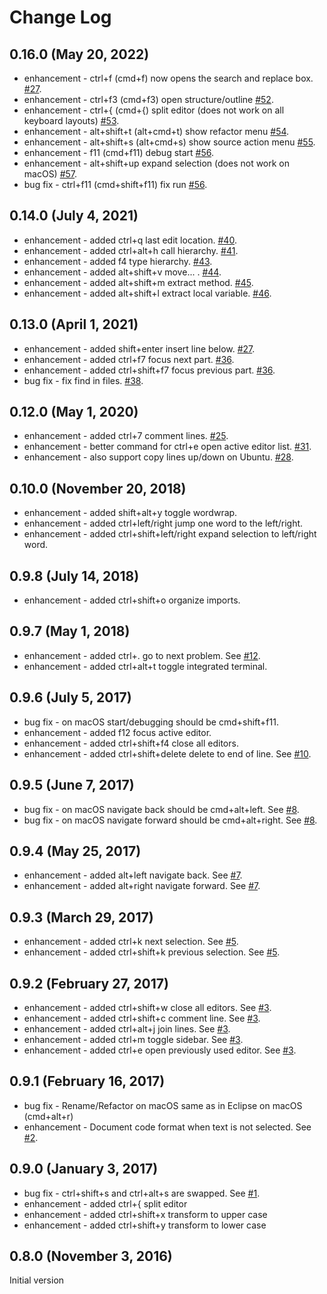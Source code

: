 # Change Log

## 0.16.0 (May 20, 2022)
* enhancement - ctrl+f (cmd+f) now opens the search and replace box. [#27](https://github.com/alphabotsec/vscode-eclipse-keybindings/issues/27).
* enhancement - ctrl+f3 (cmd+f3) open structure/outline [#52](https://github.com/alphabotsec/vscode-eclipse-keybindings/pull/52).
* enhancement - ctrl+{ (cmd+{) split editor (does not work on all keyboard layouts) [#53](https://github.com/alphabotsec/vscode-eclipse-keybindings/pull/53).
* enhancement - alt+shift+t (alt+cmd+t) show refactor menu [#54](https://github.com/alphabotsec/vscode-eclipse-keybindings/pull/54).
* enhancement - alt+shift+s (alt+cmd+s) show source action menu [#55](https://github.com/alphabotsec/vscode-eclipse-keybindings/pull/55).
* enhancement - f11 (cmd+f11) debug start [#56](https://github.com/alphabotsec/vscode-eclipse-keybindings/pull/56).
* enhancement - alt+shift+up expand selection (does not work on macOS) [#57](https://github.com/alphabotsec/vscode-eclipse-keybindings/pull/57).
* bug fix - ctrl+f11 (cmd+shift+f11) fix run [#56](https://github.com/alphabotsec/vscode-eclipse-keybindings/pull/56).

## 0.14.0 (July 4, 2021)
* enhancement - added ctrl+q last edit location. [#40](https://github.com/alphabotsec/vscode-eclipse-keybindings/pull/40).
* enhancement - added ctrl+alt+h call hierarchy. [#41](https://github.com/alphabotsec/vscode-eclipse-keybindings/pull/41).
* enhancement - added f4 type hierarchy. [#43](https://github.com/alphabotsec/vscode-eclipse-keybindings/pull/43).
* enhancement - added alt+shift+v move... . [#44](https://github.com/alphabotsec/vscode-eclipse-keybindings/pull/44).
* enhancement - added alt+shift+m extract method. [#45](https://github.com/alphabotsec/vscode-eclipse-keybindings/pull/45).
* enhancement - added alt+shift+l extract local variable. [#46](https://github.com/alphabotsec/vscode-eclipse-keybindings/pull/46).

## 0.13.0 (April 1, 2021)
* enhancement - added shift+enter insert line below. [#27](https://github.com/alphabotsec/vscode-eclipse-keybindings/issues/37).
* enhancement - added ctrl+f7 focus next part. [#36](https://github.com/alphabotsec/vscode-eclipse-keybindings/issues/36).
* enhancement - added ctrl+shift+f7 focus previous part. [#36](https://github.com/alphabotsec/vscode-eclipse-keybindings/issues/36).
* bug fix - fix find in files. [#38](https://github.com/alphabotsec/vscode-eclipse-keybindings/issues/38).

## 0.12.0 (May 1, 2020)
* enhancement - added ctrl+7 comment lines. [#25](https://github.com/alphabotsec/vscode-eclipse-keybindings/issues/25).
* enhancement - better command for ctrl+e open active editor list. [#31](https://github.com/alphabotsec/vscode-eclipse-keybindings/pull/31).
* enhancement - also support copy lines up/down on Ubuntu. [#28](https://github.com/alphabotsec/vscode-eclipse-keybindings/issues/28).

## 0.10.0 (November 20, 2018)
* enhancement - added shift+alt+y toggle wordwrap.
* enhancement - added ctrl+left/right jump one word to the left/right.
* enhancement - added ctrl+shift+left/right expand selection to left/right word.

## 0.9.8 (July 14, 2018)
* enhancement - added ctrl+shift+o organize imports.

## 0.9.7 (May 1, 2018)
* enhancement - added ctrl+. go to next problem. See [#12](https://github.com/alphabotsec/vscode-eclipse-keybindings/issues/12).
* enhancement - added ctrl+alt+t toggle integrated terminal.

## 0.9.6 (July 5, 2017)
* bug fix - on macOS start/debugging should be cmd+shift+f11.
* enhancement - added f12 focus active editor.
* enhancement - added ctrl+shift+f4 close all editors.
* enhancement - added ctrl+shift+delete delete to end of line. See [#10](https://github.com/alphabotsec/vscode-eclipse-keybindings/issues/10).

## 0.9.5 (June 7, 2017)
* bug fix - on macOS navigate back should be cmd+alt+left. See [#8](https://github.com/alphabotsec/vscode-eclipse-keybindings/issues/8).
* bug fix - on macOS navigate forward should be cmd+alt+right. See [#8](https://github.com/alphabotsec/vscode-eclipse-keybindings/issues/8).

## 0.9.4 (May 25, 2017)
* enhancement - added alt+left navigate back. See [#7](https://github.com/alphabotsec/vscode-eclipse-keybindings/pull/7).
* enhancement - added alt+right navigate forward. See [#7](https://github.com/alphabotsec/vscode-eclipse-keybindings/pull/7).

## 0.9.3 (March 29, 2017)
* enhancement - added ctrl+k next selection. See [#5](https://github.com/alphabotsec/vscode-eclipse-keybindings/issues/5).
* enhancement - added ctrl+shift+k previous selection. See [#5](https://github.com/alphabotsec/vscode-eclipse-keybindings/issues/5).

## 0.9.2 (February 27, 2017)
* enhancement - added ctrl+shift+w close all editors. See [#3](https://github.com/alphabotsec/vscode-eclipse-keybindings/issues/3).
* enhancement - added ctrl+shift+c comment line. See [#3](https://github.com/alphabotsec/vscode-eclipse-keybindings/issues/3).
* enhancement - added ctrl+alt+j join lines. See [#3](https://github.com/alphabotsec/vscode-eclipse-keybindings/issues/3).
* enhancement - added ctrl+m toggle sidebar. See [#3](https://github.com/alphabotsec/vscode-eclipse-keybindings/issues/3).
* enhancement - added ctrl+e open previously used editor. See [#3](https://github.com/alphabotsec/vscode-eclipse-keybindings/issues/3).

## 0.9.1 (February 16, 2017)
* bug fix - Rename/Refactor on macOS same as in Eclipse on macOS (cmd+alt+r)
* enhancement - Document code format when text is not selected. See [#2](https://github.com/alphabotsec/vscode-eclipse-keybindings/issues/2).

## 0.9.0 (January 3, 2017)
* bug fix - ctrl+shift+s and ctrl+alt+s are swapped. See [#1](https://github.com/alphabotsec/vscode-eclipse-keybindings/issues/1).
* enhancement - added ctrl+{ split editor 
* enhancement - added ctrl+shift+x transform to upper case
* enhancement - added ctrl+shift+y transform to lower case

## 0.8.0 (November 3, 2016)
Initial version
